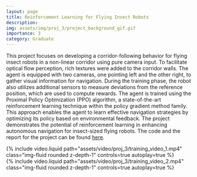 ```yaml
---
layout: page
title: Reinforcement Learning for Flying Insect Robots
description: 
img: assets/img/proj_3/project_background_gif.gif
importance: 3
category: Graduate
--- 
```



This project focuses on developing a corridor-following behavior for flying insect robots in a non-linear corridor using pure camera input. To facilitate optical flow perception, rich textures were added to the corridor walls. The agent is equipped with two cameras, one pointing left and the other right, to gather visual information for navigation. During the training phase, the robot also utilizes additional sensors to measure deviations from the reference position, which are used to compute rewards. The agent is trained using the Proximal Policy Optimization (PPO) algorithm, a state-of-the-art reinforcement learning technique within the policy gradient method family. This approach enables the agent to learn effective navigation strategies by optimizing its policy based on environmental feedback. The project demonstrates the potential of reinforcement learning in enhancing autonomous navigation for insect-sized flying robots. The code and the report for the project can be found [here](https://github.com/amantiwary10/CSE571-IntelligentControl).

<div class="row mt-3">
    <div class="col-sm mt-3 mt-md-0">
        {% include video.liquid path="assets/video/proj_3/training_video_1.mp4" class="img-fluid rounded z-depth-1" controls=true autoplay=true %}
    </div>
    <div class="col-sm mt-3 mt-md-0">
        {% include video.liquid path="assets/video/proj_3/training_video_2.mp4" class="img-fluid rounded z-depth-1" controls=true autoplay=true %}
    </div>
</div>